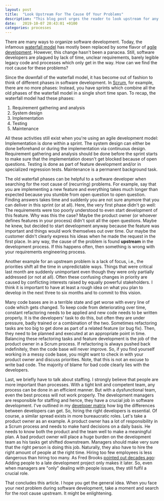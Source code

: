 ```yaml
---
layout: post
title:  "Look Upstream For The Cause Of Your Problems"
description: "This blog post urges the reader to look upstream for any recurring problems they encounter in the their daily work. The problem probably starts there."
date:   2019-10-07 20:43:01 +0100
categories: processes
---
```

There are many ways to organize software development. Today, the infamous [waterfall model](https://en.wikipedia.org/wiki/Waterfall_model) has mostly been replaced by some flavor of [agile development](https://en.wikipedia.org/wiki/Agile_software_development). However, this change hasn't been a panacea. Still, software developers are plagued by lack of time, unclear requirements, barely legible legacy code and processes which only get in the way. How can we find the root cause for these problems?

Since the downfall of the waterfall model, it has become out of fashion to think of different phases in software development. In [Scrum](https://en.wikipedia.org/wiki/Scrum_(software_development)), for example, there are no more phases: Instead, you have sprints which combine all the old phases of the waterfall model in a single short time span. To recap, the waterfall model had these phases:
1. Requirement gathering and analysis
2. System design
3. Implementation
4. Testing
5. Maintenance

All these activities still exist when you're using an agile development model: Implementation is done within a sprint. The system design can either be done beforehand or during the implementation via continuous design. Requirement gathering and analysis should be done before the sprint starts to make sure that the implementation doesn't get blocked because of open questions. Testing is done as part of feature development and/or in specialized regression tests. Maintenance is a permanent background task.

The old waterfall phases can be helpful to a software developer when searching for the root cause of (recurring) problems. For example, say that you are implementing a new feature and everything takes much longer than expected because you stumble from open question to open question. Finding answers takes time and suddenly you are not sure anymore that you can deliver in this sprint (or at all). Here, the very first phase didn't go well: The requirements were too poorly understood to even start development of this feature. Why was this the case? Maybe the product owner (or whoever defines features in your process) didn't spot all the open questions. Maybe he knew, but decided to start development anyway because the feature was important and things would work themselves out over time. Our maybe the customer didn't clearly express his ideas when he made the request in the first place. In any way, the cause of the problem is found **upstream** in the development process. If this happens often, then something is wrong with your requirements engineering process.

Another example for an upstream problem is a lack of focus, i.e., the priorities shift all the time in unpredictable ways. Things that were critical last month are suddenly unimportant even though they were only partially addressed (or not at all). Often these confusing changes in priority are caused by conflicting interests raised by equally powerful stakeholders. I think it is important to have at least a rough idea on what you plan to develop in the next three to six months and to commit to this vision.

Many code bases are in a terrible state and get worse with every line of code which gets changed. To keep code from deteriorating over time, constant refactoring needs to be applied and new code needs to be written properly. It is the developers' task to do this, but often they are under pressure, badly trained or a combination of the two. Sometimes refactoring tasks are too big to get done as part of a related feature (or bug fix). Then, they need to be planned and executed at an appropriate point in time. Balancing these refactoring tasks and feature development is the job of the product owner in a Scrum process. If refactoring is always pushed back indefinitely, then the code base will never improve. So, if you find yourself working in a messy code base, you might want to check in with your product owner and discuss priorities. Note, that this is not an excuse to write bad code. The majority of blame for bad code clearly lies with the developers.

Last, we briefly have to talk about staffing. I strongly believe that people are more important than processes. With a tight knit and competent team, any process can be done in an efficient manner. But with a dysfunctional team, even the best process will not work properly. The development managers are responsible for staffing and hence, they have a crucial job in software development. I've outlined in my [developer matrix](https://thinkingsideways.net/people/developer-skill-matrix.html) how big the differences between developers can get. So, hiring the right developers is essential. Of course, a similar spread exists in more bureaucratic roles. Let's take a product owner as an example. A product owner has a lot of responsibility in a Scrum process and needs to make hard decisions on a daily basis. He needs to know both the product and the team well to make a meaningful plan. A bad product owner will place a huge burden on the development team as his tasks get shifted downstream. Managers should make very sure that the right person is doing this job. Naturally, they also have to hire the right amount of people at the right time. Hiring too few employees is less dangerous than hiring too many. As Fred Brooks [pointed out decades ago](https://en.wikipedia.org/wiki/Brooks%27s_law): Adding people to a late development project only makes it later. So, even when managers are "only" dealing with people issues, they still fulfil a crucial role. 

That concludes this article. I hope you get the general idea. When you face your next problem during software development, take a moment and search for the root cause upstream. It might be enlightening.